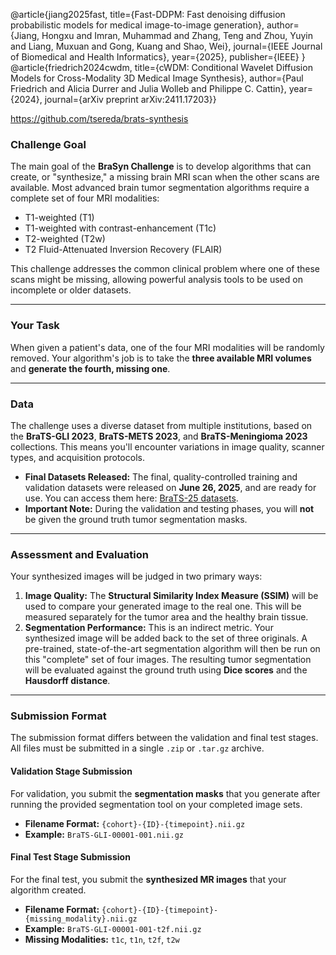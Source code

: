 @article{jiang2025fast,
  title={Fast-DDPM: Fast denoising diffusion probabilistic models for medical image-to-image generation},
  author={Jiang, Hongxu and Imran, Muhammad and Zhang, Teng and Zhou, Yuyin and Liang, Muxuan and Gong, Kuang and Shao, Wei},
  journal={IEEE Journal of Biomedical and Health Informatics},
  year={2025},
  publisher={IEEE}
}
@article{friedrich2024cwdm,
         title={cWDM: Conditional Wavelet Diffusion Models for Cross-Modality 3D Medical Image Synthesis},
         author={Paul Friedrich and Alicia Durrer and Julia Wolleb and Philippe C. Cattin},
         year={2024},
         journal={arXiv preprint arXiv:2411.17203}}


https://github.com/tsereda/brats-synthesis


### Challenge Goal

The main goal of the **BraSyn Challenge** is to develop algorithms that can create, or "synthesize," a missing brain MRI scan when the other scans are available. Most advanced brain tumor segmentation algorithms require a complete set of four MRI modalities:

  * T1-weighted (T1)
  * T1-weighted with contrast-enhancement (T1c)
  * T2-weighted (T2w)
  * T2 Fluid-Attenuated Inversion Recovery (FLAIR)

This challenge addresses the common clinical problem where one of these scans might be missing, allowing powerful analysis tools to be used on incomplete or older datasets.

-----

### Your Task

When given a patient's data, one of the four MRI modalities will be randomly removed. Your algorithm's job is to take the **three available MRI volumes** and **generate the fourth, missing one**.

-----

### Data

The challenge uses a diverse dataset from multiple institutions, based on the **BraTS-GLI 2023**, **BraTS-METS 2023**, and **BraTS-Meningioma 2023** collections. This means you'll encounter variations in image quality, scanner types, and acquisition protocols.

  * **Final Datasets Released:** The final, quality-controlled training and validation datasets were released on **June 26, 2025**, and are ready for use. You can access them here: [BraTS-25 datasets](https://www.google.com/search?q=https://www.synapse.org/%23!Synapse:syn52631325/files/).
  * **Important Note:** During the validation and testing phases, you will **not** be given the ground truth tumor segmentation masks.

-----

### Assessment and Evaluation

Your synthesized images will be judged in two primary ways:

1.  **Image Quality:** The **Structural Similarity Index Measure (SSIM)** will be used to compare your generated image to the real one. This will be measured separately for the tumor area and the healthy brain tissue.
2.  **Segmentation Performance:** This is an indirect metric. Your synthesized image will be added back to the set of three originals. A pre-trained, state-of-the-art segmentation algorithm will then be run on this "complete" set of four images. The resulting tumor segmentation will be evaluated against the ground truth using **Dice scores** and the **Hausdorff distance**.

-----

### Submission Format

The submission format differs between the validation and final test stages. All files must be submitted in a single `.zip` or `.tar.gz` archive.

#### **Validation Stage Submission**

For validation, you submit the **segmentation masks** that you generate after running the provided segmentation tool on your completed image sets.

  * **Filename Format:** `{cohort}-{ID}-{timepoint}.nii.gz`
  * **Example:** `BraTS-GLI-00001-001.nii.gz`

#### **Final Test Stage Submission**

For the final test, you submit the **synthesized MR images** that your algorithm created.

  * **Filename Format:** `{cohort}-{ID}-{timepoint}-{missing_modality}.nii.gz`
  * **Example:** `BraTS-GLI-00001-001-t2f.nii.gz`
  * **Missing Modalities:** `t1c`, `t1n`, `t2f`, `t2w`